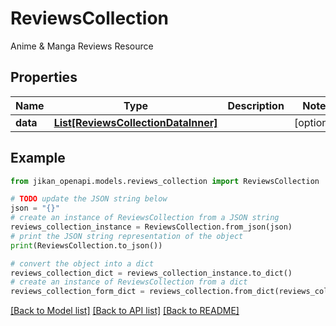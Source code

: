 # ReviewsCollection

Anime & Manga Reviews Resource

## Properties

Name | Type | Description | Notes
------------ | ------------- | ------------- | -------------
**data** | [**List[ReviewsCollectionDataInner]**](ReviewsCollectionDataInner.md) |  | [optional] 

## Example

```python
from jikan_openapi.models.reviews_collection import ReviewsCollection

# TODO update the JSON string below
json = "{}"
# create an instance of ReviewsCollection from a JSON string
reviews_collection_instance = ReviewsCollection.from_json(json)
# print the JSON string representation of the object
print(ReviewsCollection.to_json())

# convert the object into a dict
reviews_collection_dict = reviews_collection_instance.to_dict()
# create an instance of ReviewsCollection from a dict
reviews_collection_form_dict = reviews_collection.from_dict(reviews_collection_dict)
```
[[Back to Model list]](../README.md#documentation-for-models) [[Back to API list]](../README.md#documentation-for-api-endpoints) [[Back to README]](../README.md)



